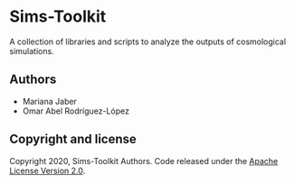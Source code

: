 # Sims-Toolkit

A collection of libraries and scripts to analyze the outputs of cosmological
simulations.

## Authors

- Mariana Jaber
- Omar Abel Rodríguez-López

## Copyright and license

Copyright 2020, Sims-Toolkit Authors. Code released under the 
[Apache License Version 2.0](https://www.apache.org/licenses/LICENSE-2.0).
